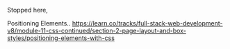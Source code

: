 Stopped here,

 Positioning Elements.. 
 https://learn.co/tracks/full-stack-web-development-v8/module-11-css-continued/section-2-page-layout-and-box-styles/positioning-elements-with-css